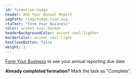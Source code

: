 ```yaml
---
id: formation-nudge
header: Add Your Annual Report
imgPath: /img/nudge-icon.svg
ctaText: "Form Your Business"
color: accent-cool-darker
headerBackgroundColor: accent-cool-lighter
borderColor: accent-cool-light
hasCloseButton: false
weight: 1
---
```


[Form Your Business](/tasks/form-business-entity) to see your annual reporting due date.

**Already completed formation?** Mark the task as "Complete".
